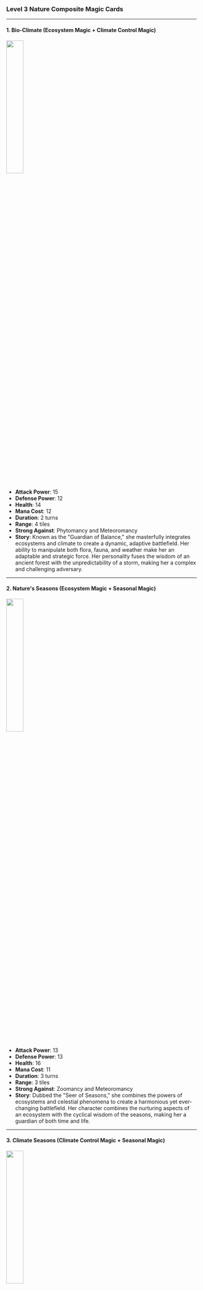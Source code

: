 ### Level 3 Nature Composite Magic Cards

---

#### 1. Bio-Climate (Ecosystem Magic + Climate Control Magic)
  <img src="./Harbinger of the Cosmos.png" width="30%"></img>

- **Attack Power**: 15
- **Defense Power**: 12
- **Health**: 14
- **Mana Cost**: 12
- **Duration**: 2 turns
- **Range**: 4 tiles
- **Strong Against**: Phytomancy and Meteoromancy
- **Story**: Known as the "Guardian of Balance," she masterfully integrates ecosystems and climate to create a dynamic, adaptive battlefield. Her ability to manipulate both flora, fauna, and weather make her an adaptable and strategic force. Her personality fuses the wisdom of an ancient forest with the unpredictability of a storm, making her a complex and challenging adversary.

---

#### 2. Nature's Seasons (Ecosystem Magic + Seasonal Magic)
  <img src="./Harbinger of the Cosmos.png" width="30%"></img>

- **Attack Power**: 13
- **Defense Power**: 13
- **Health**: 16
- **Mana Cost**: 11
- **Duration**: 3 turns
- **Range**: 3 tiles
- **Strong Against**: Zoomancy and Meteoromancy
- **Story**: Dubbed the "Seer of Seasons," she combines the powers of ecosystems and celestial phenomena to create a harmonious yet ever-changing battlefield. Her character combines the nurturing aspects of an ecosystem with the cyclical wisdom of the seasons, making her a guardian of both time and life.

---

#### 3. Climate Seasons (Climate Control Magic + Seasonal Magic)
  <img src="./Harbinger of the Cosmos.png" width="30%"></img>

- **Attack Power**: 16
- **Defense Power**: 10
- **Health**: 12
- **Mana Cost**: 10
- **Duration**: 2 turns
- **Range**: 4 tiles
- **Strong Against**: Phytomancy and Zoomancy
- **Story**: Known as the "Tempest of Time," she fuses the control of weather and the changing seasons to manipulate the battlefield in both immediate and long-term ways. Her temperament is a balance between the fickle shifts of weather and the steady change of seasons, making her a mercurial yet reliable ally or foe.

---

These Level 3 composite cards continue to expand the magical universe by adding further depth to the Nature Magic category. Each card builds upon the unique properties of its Level 2 predecessors, offering advanced strategic possibilities and challenging the players to adapt and innovate in their gameplay.